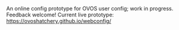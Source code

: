An online config prototype for OVOS user config; work in progress. Feedback welcome!
Current live prototype: https://ovoshatchery.github.io/webconfig/
